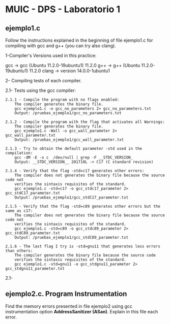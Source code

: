 # MUIC - DPS - Laboratorio 1

## ejemplo1.c

Follow the instructions explained in the beginning of file ejemplo1.c for compiling with gcc and g++ (you can try also clang). 

1-Compiler's Versions used in this practice:

gcc -> gcc (Ubuntu 11.2.0-19ubuntu1) 11.2.0
g++ -> g++ (Ubuntu 11.2.0-19ubuntu1) 11.2.0
clang -> version 14.0.0-1ubuntu1

2- Compiling tests of each compiler.

  2.1- Tests using the gcc compiler:
  
  	2.1.1 - Compile the program with no flags enabled:
  		The compiler generates the binary file.
  		gcc ejemplo1.c -o gcc_no_parameters 2> gcc_no_parameters.txt
  		Output: /pruebas_ejemplo1/gcc_no_parameters.txt
  		
  	2.1.2 - Compile the program with the flag that activates all Warnings:
  		The compiler generates the binary file.
  		gcc ejemplo1.c -Wall -o gcc_wall_parameter 2> gcc_wall_parameter.txt
  		Output: /pruebas_ejemplo1/gcc_wall_parameter.txt
  		
	2.1.3 - Try to obtain the default parameter -std used in the compilation:
		gcc -dM -E -x c  /dev/null | grep -F __STDC_VERSION_
		Output: __STDC_VERSION__ 201710L -> C17 (C standard revision)
		
	2.1.4 - Verify that the flag -std=c17 generates other errors:
		The compiler does not generates the binary file because the source code not 			 	
		verifies the sintaxis requisites of the standard.
		gcc ejemplo1.c -std=c17 -o gcc_stdc17_parameter 2> gcc_stdC17_parameter.txt
		Output: /pruebas_ejemplo1/gcc_stdC17_parameter.txt
		
	2.1.5 - Verify that the flag -std=c89 generates other errors but the same as c17:
		The compiler does not generates the binary file because the source code not 			 	
		verifies the sintaxis requisites of the standard.
		gcc ejemplo1.c -std=c89 -o gcc_stdc89_parameter 2> gcc_stdC89_parameter.txt
		Output: /pruebas_ejemplo1/gcc_stdC89_parameter.txt
		
	2.1.6 - The last flag I try is -std=gnu11 that generates less errors than others:
		The compiler generates the binary file because the source code
		verifies the sintaxis requisites of the standard.
		gcc ejemplo1.c -std=gnu11 -o gcc_stdgnu11_parameter 2> gcc_stdgnu11_parameter.txt

	
	
  2.1- 

## ejemplo2.c. Program Instrumentation

Find the memory errors presented in file ejemplo2 using gcc instrumentation option **AddressSanitizer (ASan)**.
Explain in this file each error.
